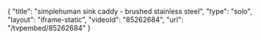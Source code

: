 {
    "title": "simplehuman sink caddy - brushed stainless steel",
    "type": "solo",
    "layout": "iframe-static",
    "videoId": "85262684",
    "url": "\/tvpembed\/85262684"
}